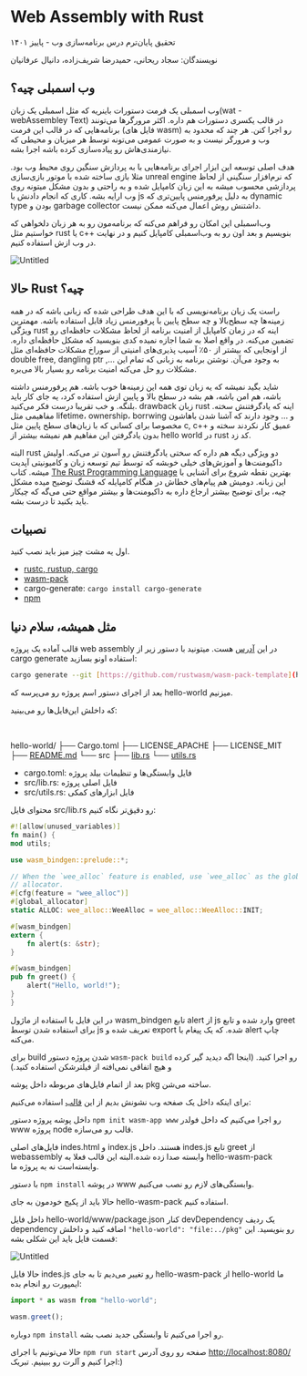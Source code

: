 # Web Assembly with Rust

تحقیق پایان‌ترم درس برنامه‌سازی وب - پاییز ۱۴۰۱

نویسندگان: سجاد ریحانی، حمیدرضا شریف‌زاده، دانیال عرفانیان

## وب اسمبلی چیه؟

وب اسمبلی یک فرمت دستورات باینریه که مثل اسمبلی یک زبان(wat - webAssembley Text) در قالب یکسری دستورات هم داره. اکثر مرورگرها می‌تونند برنامه‌هایی که در قالب این فرمت (فایل های wasm) رو اجرا کنن. هر چند که محدود به وب و مرورگر نیست و به صورت عمومی می‌تونه توسط هر میزبان و محیطی که نیازمندی‌هاش رو پیاده‌سازی کرده باشه اجرا بشه.

هدف اصلی توسعه این ابزار اجرای برنامه‌هایی با به پردازش سنگین روی محیط وب بود. مثلا بازی ساخته شده با موتور بازی‌سازی unreal engine که نرم‌افزار سنگینی از لحاظ پردازشی محسوب میشه به این زبان کامپایل شده و به راحتی و بدون مشکل میتونه روی وب ارايه بشه. کاری که انجام دادنش با js به دلیل پرفورمنس پایین‌تری که dynamic type بودن و garbage collector داشتنش روش اعمال می‌کنه ممکن نیست. 

وب‌اسمبلی این امکان رو فراهم می‌کنه که برنامه‌مون رو به هر زبان دلخواهی که خواستیم مثل rust یا c++ بنویسیم و بعد اون رو به وب‌اسمبلی کامپایل کنیم و در نهایت در وب ازش استفاده کنیم. 

![Untitled](Web%20Assembly%20with%20Rust/Untitled.png)

## حالا Rust چیه؟

راست یک زبان برنامه‌نویسی که با این هدف طراحی شده که زبانی باشه که در همه زمینه‌ها چه سطح‌بالا و چه سطح پایین با پرفورمنس زیاد قابل استفاده باشه. مهمترین ویژگی rust اینه که در زمان کامپایل از امنیت برنامه‌ از لحاظ مشکلات حافظه‌ای رو تضمین می‌کنه. در واقع اصلا به شما اجازه نمیده کدی بنویسید که مشکل حافظه‌ای داره. از اونجایی که بیشتر از ۵۰٪ آسیب پذیری‌های امنیتی از سوراخ مشکلات حافظه‌ای مثل double free, dangling ptr ,… به وجود می‌آن. نوشتن برنامه به زبانی که تمام این مشکلات رو حل می‌کنه امنیت برنامه رو بسیار بالا می‌بره. 

شاید بگید نمیشه که یه زبان توی همه این زمینه‌ها خوب باشه. هم پرفورمنس داشته باشه، هم امن باشه، هم بشه در سطح بالا و پایین ازش استفاده کرد، یه جای کار باید بلنگه. و خب تقریبا درست فکر می‌کنید. drawback زبان rust اینه که یادگرفتنش سخته. مفاهیمی مثل lifetime، ownership، borrwing و … وجود دارند که آشنا شدن باهاشون مخصوصا برای کسانی که با زبان‌های سطح پایین مثل c, c++ عمیق کار نکردند سخته و بدون یادگرفتن این مفاهیم هم نمیشه بیشتر از hello world در rust کد زد.

البته rust دو ویژگی دیگه هم داره که سختی یادگرفتنش رو آسون تر می‌کنه. اولیش داکیومنت‌ها و آموزش‌های خیلی خوبشه که توسط تیم توسعه زبان و کامیونیتی آپدیت میشه. کتاب [The Rust Programming Language](https://doc.rust-lang.org/book/) بهترین نقطه شروع برای آشنایی با این زبانه. دومیش هم پیام‌های خطاش در هنگام کامپایله که قشنگ توضیح میده مشکل چیه، برای توضیح بیشتر ارجاع داره به داکیومنت‌ها و بیشتر مواقع حتی می‌گه که چیکار باید بکنید تا درست بشه.

## نصبیات

اول یه مشت چیز میز باید نصب کنید.

- [rustc, rustup, cargo](https://www.rust-lang.org/tools/install)
- [wasm-pack](https://rustwasm.github.io/wasm-pack/installer/)
- cargo-generate: `cargo install cargo-generate`
- [npm](https://docs.npmjs.com/try-the-latest-stable-version-of-npm)

## مثل همیشه، سلام دنیا

قالب آماده یک پروژه web assembly در این [آدرس](https://github.com/rustwasm/wasm-pack-template) هست. میتونید  با دستور زیر از cargo generate استفاده اونو بسازید:

```bash
cargo generate --git [https://github.com/rustwasm/wasm-pack-template](https://github.com/rustwasm/wasm-pack-template)
```

بعد از اجرای دستور اسم پروژه رو می‌پرسه که hello-world میزنیم.

که داخلش این‌فایل‌ها رو می‌بینید:

‍

hello-world/
├── Cargo.toml
├── LICENSE_APACHE
├── LICENSE_MIT
├── [README.md](http://readme.md/)
└── src
├── [lib.rs](http://lib.rs/)
└── [utils.rs](http://utils.rs/)

- cargo.toml: فایل وابستگی‌ها و تنظیمات بیلد پروژه
- src/lib.rs: فایل اصلی پروژه
- src/utils.rs: فایل ابزارهای کمکی

محتوای فایل src/lib.rs رو دقیق‌تر نگاه کنیم:

```rust
#![allow(unused_variables)]
fn main() {
mod utils;

use wasm_bindgen::prelude::*;

// When the `wee_alloc` feature is enabled, use `wee_alloc` as the global
// allocator.
#[cfg(feature = "wee_alloc")]
#[global_allocator]
static ALLOC: wee_alloc::WeeAlloc = wee_alloc::WeeAlloc::INIT;

#[wasm_bindgen]
extern {
    fn alert(s: &str);
}

#[wasm_bindgen]
pub fn greet() {
    alert("Hello, world!");
}
}
```

در این فایل با استفاده از ماژول wasm_bindgen تابع alert از js وارد شده و تابع greet برای استفاده شدن توسط js تعریف شده و export شده. که یک پیغام با alert چاپ می‌کنه.

برای build شدن پروژه دستور `wasm-pack build` رو اجرا کنید. (اینجا اگه دیدید گیر کرده و هیچ اتفاقی نمی‌افته از فیلترشکن استفاده کنید.)

بعد از اتمام فایل‌های مربوطه داخل پوشه pkg ساخته می‌شن.

برای اینکه داخل یک صفحه وب نشونش بدیم از این [قالب](https://github.com/rustwasm/create-wasm-app) استفاده می‌کنیم:

داخل پوشه پروژه دستور `npm init wasm-app www`  رو اجرا می‌کنیم که داخل فولدر www پروژه node قالب رو می‌سازه.

فایل‌های اصلی  indes.html و index.js هستند. داخل indes.js تابع greet از webassembly وابسته صدا زده شده.البته این قالب فعلا به hello-wasm-pack وابسته‌است نه به پروژه ما.

با دستور `npm install` در پوشه www وابستگی‌های لازم رو نصب می‌کنیم.

 حالا باید از پکیج خودمون به جای hello-wasm-pack استفاده کنیم.

 داخل فایل hello-world/www/package.json کنار devDependency یک ردیف dependency اضافه کنید و داخلش `"hello-world": "file:../pkg"` رو بنویسید. این قسمت فایل باید این شکلی بشه:

![Untitled](Web%20Assembly%20with%20Rust/Untitled%201.png)

حالا فایل indes.js رو تغییر می‌دیم تا به جای hello-wasm-pack از hello-world ما ایمپورت رو انجام بده:

```jsx
import * as wasm from "hello-world";

wasm.greet();
```

دوباره `npm install` رو اجرا می‌کنیم تا وابستگی جدید نصب بشه.

حالا می‌تونیم با اجرای `npm run start` صفحه رو روی آدرس [http://localhost:8080/](http://localhost:8080/) اجرا کنیم و آلرت رو ببینیم. تبریک:)